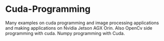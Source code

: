 # Cuda-Programming
Many examples on cuda programming and image processing applications and making applications on Nvidia Jetson AGX Orin. Also OpenCv side programming with cuda. Numpy programming with Cuda.
